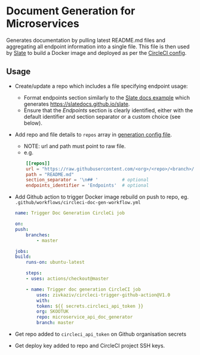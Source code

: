 # Document Generation for Microservices

Generates documentation by pulling latest README.md files and aggregating all endpoint information into a single file.
This file is then used by [Slate](https://github.com/slatedocs/slate) to build a Docker image and deployed as per the [CircleCI config](.circleci/config.yml).

## Usage

* Create/update a repo which includes a file specifying endpoint usage:
    * Format endpoints section similarly to the [Slate docs example](https://github.com/slatedocs/slate/blob/master/source/index.html.md) which generates https://slatedocs.github.io/slate.
    * Ensure that the *Endpoints* section is clearly identified, either with the default identifier and section separator or a custom choice (see below). 

* Add repo and file details to `repos` array in [generation config file](generate/config.toml).
    * NOTE: url and path must point to raw file.
    * e.g.
    ``` toml
        [[repos]]
        url = "https://raw.githubusercontent.com/<org>/<repo>/<branch>/"
        path = "README.md"
        section_separator = '\n## '         # optional        
        endpoints_identifier = 'Endpoints'  # optional
    ```

* Add Github action to trigger Docker image rebuild on push to repo, eg. `.github/workflows/circleci-doc-gen-workflow.yml`

    ```yml 
    name: Trigger Doc Generation CircleCi job

    on:
    push:
        branches:
            - master

    jobs:
    build:
        runs-on: ubuntu-latest

        steps:
        - uses: actions/checkout@master

        - name: Trigger doc generation CircleCI job
            uses: zivkaziv/circleci-trigger-github-action@V1.0
            with:
            token: ${{ secrets.circleci_api_token }}
            org: SKOOTUK
            repo: microservice_api_doc_generator
            branch: master
    ```

* Get repo added to `circleci_api_token` on Github organisation secrets
* Get deploy key added to repo and CircleCI project SSH keys.

